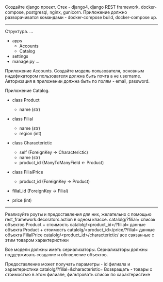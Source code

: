 Создайте django проект. 
Стек - django4, django REST framework, docker-compose, postgresql, nginx, gunicorn.
Приложение должно разворачиватся командами - docker-compose build, docker-compose up.

-----------------------------------------------

Структура.
...
- apps
   - Accounts
   - Catalog
- settings
- manage.py
...

Приложение Accounts.
Создайте модель пользователя, основным индефикатором пользователя должна быть почта а не username.
Авторизация в приложении должна быть по полям - email, password. 

Приложение Catalog.
 - class Product
    - name (str)
   
 - class Filial
    - name (str)
    - region (int)
   
- class Characterictic
    - self (ForeignKey -> Characterictic) 
    - name (str)
  - product_id (ManyToManyField <- Product)
   
 - class FilialPrice
    - product_id (ForeignKey -> Product)
  - filial_id (ForeignKey -> Filial)
  - price (int)

-------------------------------------------------------

Реализуйте роуты и предоставления для них, желательно с помощью rest_framework.decorators.action в одном классе.
catalolg/?filial=<id> список объектов Product + стоимость
catalolg/<product_id>/?filial=<id> данные объекта Product + стоимость
catalolg/<product_id>/price/?filial=<id> данные объекта FilialPrice
catalolg/<product_id>/characterictic/  все связанные с этим товаром характеристики

Все модели должны иметь сериализаторы.
Сериализаторы должны поддерживать создание и обновление объектов.

Предоставление может получать параметры - id филиала и характеристики catalolg/?filial=<id>&characteristic=<id>
Возвращать - товары с стоимостью в этом филиале, фильтровать список по характеристике